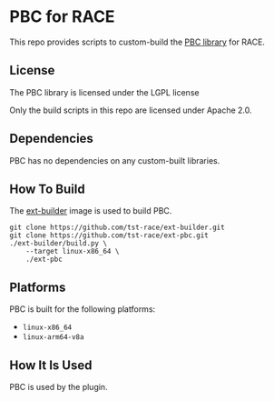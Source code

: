 # PBC for RACE

This repo provides scripts to custom-build the
[PBC library](https://crypto.stanford.edu/pbc/) for RACE.

## License

The PBC library is licensed under the LGPL license

Only the build scripts in this repo are licensed under Apache 2.0.

## Dependencies

PBC has no dependencies on any custom-built libraries.

## How To Build

The [ext-builder](https://github.com/tst-race/ext-builder) image is used to
build PBC.

```
git clone https://github.com/tst-race/ext-builder.git
git clone https://github.com/tst-race/ext-pbc.git
./ext-builder/build.py \
    --target linux-x86_64 \
    ./ext-pbc
```

## Platforms

PBC is built for the following platforms:

* `linux-x86_64`
* `linux-arm64-v8a`

## How It Is Used

PBC is used by the <TO-BE-NAMED> plugin.
